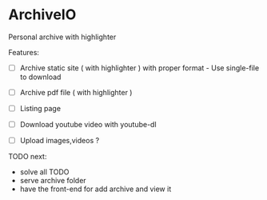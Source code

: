 # ArchiveIO
Personal archive with highlighter

Features:
- [ ] Archive static site ( with highlighter ) with proper format - Use single-file to download
- [ ] Archive pdf file    ( with highlighter )
- [ ] Listing page
- [ ] Download youtube video with youtube-dl
- [ ] Upload images,videos ?


TODO next:
- solve all TODO
- serve archive folder
- have the front-end for add archive and view it

